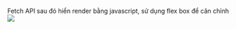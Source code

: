 Fetch API sau đó hiển render bằng javascript, sử dụng flex box để căn chỉnh
![](https://i.imgur.com/3aeblEL.png)